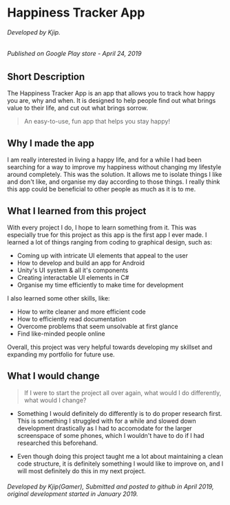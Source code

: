 # Happiness Tracker App

###### Developed by Kjip.
###### Published on Google Play store - April 24, 2019

## Short Description
The Happiness Tracker App is an app that allows you to track how happy you are, why and when.
It is designed to help people find out what brings value to their life, and cut out what brings sorrow.
> An easy-to-use, fun app that helps you stay happy!

## Why I made the app
I am really interested in living a happy life, and for a while I had been searching for a way to improve my happiness without changing my lifestyle around completely. This was the solution. It allows me to isolate things I like and don't like, and organise my day according to those things. I really think this app could be beneficial to other people as much as it is to me.

## What I learned from this project
With every project I do, I hope to learn something from it. This was especially true for this project as this app is the first app I ever made.
I learned a lot of things ranging from coding to graphical design, such as:
- Coming up with intricate UI elements that appeal to the user
- How to develop and build an app for Android
- Unity's UI system & all it's components
- Creating interactable UI elements in C#
- Organise my time efficiently to make time for development

I also learned some other skills, like:
- How to write cleaner and more efficient code
- How to efficiently read documentation
- Overcome problems that seem unsolvable at first glance
- Find like-minded people online

Overall, this project was very helpful towards developing my skillset and expanding my portfolio for future use.

## What I would change
> If I were to start the project all over again, what would I do differently, what would I change?

- Something I would definitely do differently is to do proper research first. This is something I struggled with for a while and slowed down development drastically as I had to accomodate for the larger screenspace of some phones, which I wouldn't have to do if I had researched this beforehand.

- Even though doing this project taught me a lot about maintaining a clean code structure, it is definitely something I would like to improve on, and I will most definitely do this in my next project.



###### Developed by Kjip(Gamer), Submitted and posted to github in April 2019, original development started in January 2019.
